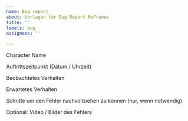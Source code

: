```yaml
---
name: Bug report
about: Vorlagen für Bug Report NoFrames
title: ''
labels: bug
assignees: ''

---
```


Character Name

Auftrittszeitpunkt (Datum / Uhrzeit)

Beobachtetes Verhalten

Erwartetes Verhalten

Schritte um den Fehler nachvollziehen zu können (nur, wenn notwendig)

Optional: Video / Bilder des Fehlers
